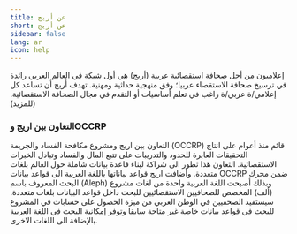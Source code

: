```yaml
---
title: عن أريج
short: عن أريج
sidebar: false
lang: ar
icon: help
---
```


إعلاميون من أجل صحافة استقصائية عربية (أريج) هي أول شبكة في العالم العربي رائدة في ترسيخ صحافة الاستقصاء عربيا؛ وفق منهجية حداثية ومهنية. تهدف أريج أن تساعد كل إعلامي/ة عربي/ة راغب في تعلم أساسيات أو التقدم في مجال الصحافة الاستقصائية. (للمزيد) 

### التعاون بين اريج وOCCRP

التعاون بين اريج ومشروع مكافحة الفساد والجريمة (OCCRP) قائم منذ أعوام على انتاج التحقيقات العابرة للحدود والتدريبات على تتبع المال والفساد وتبادل الخبرات الاستقصائية. 
التعاون هذا  تطور الى شراكة لبناء قاعدة بيانات شاملة حول العالم بلغات متعددة. وأضافت اريج قواعد بياناتها باللغة العربية الى قواعد بيانات OCCRP   ضمن محرك البحث المعروف باسم (Aleph)  وبذلك أصبحت اللغة العربية واحدة من لغات مشروع (ألف) المخصص للصحافيين الاستقصائيين للبحث داخل قواعد البيانات بلغات متعددة.
سيستفيد الصحفيين في الوطن العربي من ميزة الحصول على حسابات في المشروع للبحث في قواعد بيانات خاصة غير متاحة سابقا وتوفر إمكانية البحث في اللغة العربية بالإضافة الى اللغات الاخرى.
